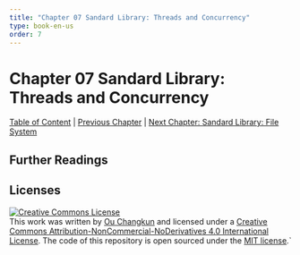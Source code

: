 ```yaml
---
title: "Chapter 07 Sandard Library: Threads and Concurrency"
type: book-en-us
order: 7
---
```


# Chapter 07 Sandard Library: Threads and Concurrency

[Table of Content](./toc.md) | [Previous Chapter](./06-regex.md) | [Next Chapter: Sandard Library: File System](./08-filesystem.md)

## Further Readings

## Licenses

<a rel="license" href="http://creativecommons.org/licenses/by-nc-nd/4.0/"><img alt="Creative Commons License" style="border-width:0" src="https://i.creativecommons.org/l/by-nc-nd/4.0/88x31.png" /></a><br />This work was written by [Ou Changkun](https://changkun.de) and licensed under a <a rel="license" href="http://creativecommons.org/licenses/by-nc-nd/4.0/">Creative Commons Attribution-NonCommercial-NoDerivatives 4.0 International License</a>. The code of this repository is open sourced under the [MIT license](../../LICENSE).`